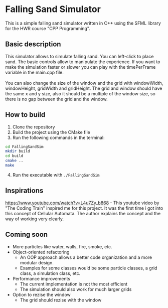 # Falling Sand Simulator

This is a simple falling sand simulator written in C++ using the SFML library for the HWR course "CPP Programming".

## Basic description
This simulator allows to simulate falling sand. You can left-click to place sand.
The basic controls allow to manipulate the experience. 
If you want to make the simulation faster or slower you can
play with the timePerFrame variable in the main.cpp file.
<br><br>
You can also change the size of the window and the grid 
with windowWidth, windowHeight, gridWidth and gridHeight.
The grid and window should have the same x and y size, 
also it should be a multiple of the window size, so there is no
gap between the grid and the window.

## How to build
1. Clone the repository
2. Build the project using the CMake file
3. Run the following commands in the terminal:
```bash
cd FallingSandSim
mkdir build
cd build
cmake ..
make
```
4. Run the executable with `./FallingSandSim`

## Inspirations
https://www.youtube.com/watch?v=L4u7Zy_b868 - This youtube video by "The Coding Train"
inspired me for this project. It was the first time i got into this concept of Cellular Automata.
The author explains the concept and the way of working very clearly.

## Coming soon
- More particles like water, walls, fire, smoke, etc.
- Object-oriented refactoring
  - An OOP approach allows a better code organization 
and a more modular design.
  - Examples for some classes would be some particle 
classes, a grid class, a simulation class, etc.
- Performance improvements
  - The current implementation is not the most efficient
  - The simulation should also work for much larger grids
- Option to rezise the window
  - The grid should rezise with the window
